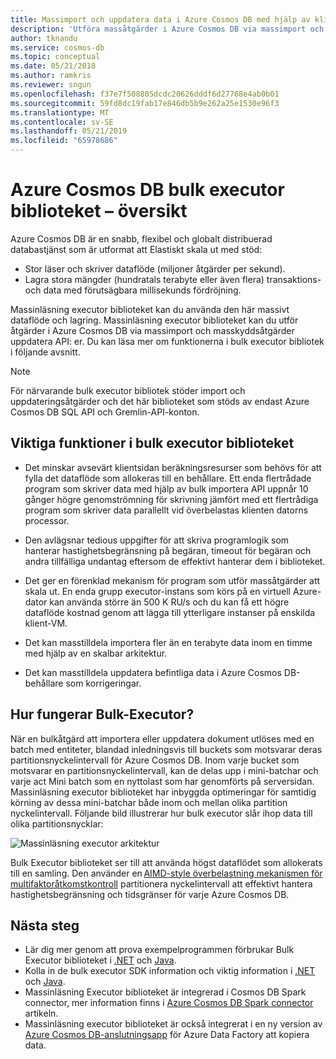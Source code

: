```yaml
---
title: Massimport och uppdatera data i Azure Cosmos DB med hjälp av klientbiblioteket för bulk-executor
description: 'Utföra massåtgärder i Azure Cosmos DB via massimport och Massuppdatering API: er som erbjuds av bulk executor biblioteket.'
author: tknandu
ms.service: cosmos-db
ms.topic: conceptual
ms.date: 05/21/2018
ms.author: ramkris
ms.reviewer: sngun
ms.openlocfilehash: f37e7f508805dcdc20626dddf6d27768e4ab0b01
ms.sourcegitcommit: 59fd8dc19fab17e846db5b9e262a25e1530e96f3
ms.translationtype: MT
ms.contentlocale: sv-SE
ms.lasthandoff: 05/21/2019
ms.locfileid: "65978686"
---
```

# <a name="azure-cosmos-db-bulk-executor-library-overview"></a>Azure Cosmos DB bulk executor biblioteket – översikt
 
Azure Cosmos DB är en snabb, flexibel och globalt distribuerad databastjänst som är utformat att Elastiskt skala ut med stöd: 

* Stor läser och skriver dataflöde (miljoner åtgärder per sekund).  
* Lagra stora mängder (hundratals terabyte eller även flera) transaktions- och data med förutsägbara millisekunds fördröjning.  

Massinläsning executor biblioteket kan du använda den här massivt dataflöde och lagring. Massinläsning executor biblioteket kan du utför åtgärder i Azure Cosmos DB via massimport och masskyddsåtgärder uppdatera API: er. Du kan läsa mer om funktionerna i bulk executor bibliotek i följande avsnitt. 

> [!NOTE] 
> För närvarande bulk executor bibliotek stöder import och uppdateringsåtgärder och det här biblioteket som stöds av endast Azure Cosmos DB SQL API och Gremlin-API-konton.
 
## <a name="key-features-of-the-bulk-executor-library"></a>Viktiga funktioner i bulk executor biblioteket  
 
* Det minskar avsevärt klientsidan beräkningsresurser som behövs för att fylla det dataflöde som allokeras till en behållare. Ett enda flertrådade program som skriver data med hjälp av bulk importera API uppnår 10 gånger högre genomströmning för skrivning jämfört med ett flertrådiga program som skriver data parallellt vid överbelastas klienten datorns processor.  

* Den avlägsnar tedious uppgifter för att skriva programlogik som hanterar hastighetsbegränsning på begäran, timeout för begäran och andra tillfälliga undantag eftersom de effektivt hanterar dem i biblioteket.  

* Det ger en förenklad mekanism för program som utför massåtgärder att skala ut. En enda grupp executor-instans som körs på en virtuell Azure-dator kan använda större än 500 K RU/s och du kan få ett högre dataflöde kostnad genom att lägga till ytterligare instanser på enskilda klient-VM.  
 
* Det kan masstilldela importera fler än en terabyte data inom en timme med hjälp av en skalbar arkitektur.  

* Det kan masstilldela uppdatera befintliga data i Azure Cosmos DB-behållare som korrigeringar. 
 
## <a name="how-does-the-bulk-executor-operate"></a>Hur fungerar Bulk-Executor? 

När en bulkåtgärd att importera eller uppdatera dokument utlöses med en batch med entiteter, blandad inledningsvis till buckets som motsvarar deras partitionsnyckelintervall för Azure Cosmos DB. Inom varje bucket som motsvarar en partitionsnyckelintervall, kan de delas upp i mini-batchar och varje act Mini batch som en nyttolast som har genomförts på serversidan. Massinläsning executor biblioteket har inbyggda optimeringar för samtidig körning av dessa mini-batchar både inom och mellan olika partition nyckelintervall. Följande bild illustrerar hur bulk executor slår ihop data till olika partitionsnycklar:  

![Massinläsning executor arkitektur](./media/bulk-executor-overview/bulk-executor-architecture.png)

Bulk Executor biblioteket ser till att använda högst dataflödet som allokerats till en samling. Den använder en [AIMD-style överbelastning mekanismen för multifaktoråtkomstkontroll](https://tools.ietf.org/html/rfc5681) partitionera nyckelintervall att effektivt hantera hastighetsbegränsning och tidsgränser för varje Azure Cosmos DB. 

## <a name="next-steps"></a>Nästa steg 
  
* Lär dig mer genom att prova exempelprogrammen förbrukar Bulk Executor biblioteket i [.NET](bulk-executor-dot-net.md) och [Java](bulk-executor-java.md).  
* Kolla in de bulk executor SDK information och viktig information i [.NET](sql-api-sdk-bulk-executor-dot-net.md) och [Java](sql-api-sdk-bulk-executor-java.md).
* Massinläsning Executor biblioteket är integrerad i Cosmos DB Spark connector, mer information finns i [Azure Cosmos DB Spark connector](spark-connector.md) artikeln.  
* Massinläsning executor biblioteket är också integrerat i en ny version av [Azure Cosmos DB-anslutningsapp](https://aka.ms/bulkexecutor-adf-v2) för Azure Data Factory att kopiera data.
